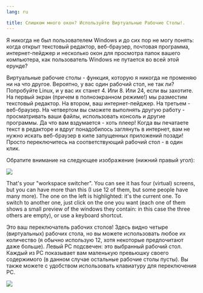 ```yaml
---
lang: ru

title: Слишком много окон? Используйте Виртуальные Рабочие Столы!.
---
```


Я никогда не был пользователем Windows и до сих пор не могу понять:
когда открыт текстовый редактор, веб-браузер, почтовая программа,
интернет-пейджер и несколько окон для просмотра папок вашего компьютера,
как пользователь Windows не путается во всей этой ерунде?

Виртуальные рабочие столы - функция, которую я никогда не променяю
ни на что другое. Вероятно, у вас один рабочий стол, не так ли? Попробуйте
Linux, и у вас их станет 4. Или 8. Или 24, если вы захотите. На первый
экран (причем в полноэкранном режиме!) мы разместим текстовый редактор.
На втором, ваш интернет-пейджер. На третьем - веб-браузер. На четвертом
вы сможете выполнять другую работу - просматривать ваши файлы, использовать
консоль и другие программы. Да что вам вздумается - хоть плеер! Когда вы
печатаете текст в редакторе и вдруг понадобилось заглянуть в интернет, вам 
не нужно искать веб-браузер в кипе запущенных приложений позади! Просто 
переключитесь на соответствующий рабочий стол - в один клик.

Обратите внимание на следующее изображение (нижний правый угол):

<img src="Images/workspaces.png" border="0"/>

That's your "workspace switcher". You can see it has four (virtual) 
screens, but you can have more than this (I use 12 of them, but some 
people have many more). The one on the left is highlighted: it's the 
current one. To switch to another one, just click on the one you want 
(each one of them shows a small preview of the windows they contain: 
in this case the three others are empty), or use a keyboard shortcut.

Это ваш переключатель рабочих столов! Здесь видно четыре (виртуальных)
рабочих стола, но вы можете использовать любое их количество (я обычно
использую 12, хотя некоторые предпочитают даже больше). Левый РС подсвечен:
это выбранный рабочий стол. Каждый из РС показывает вам маленькую превьюшку
своего содержимого (в данном случае остальные рабочие столы пусты). 
Вы также можете с удобством использовать клавиатуру для переключения РС.

<img src="Images/workspaces_full.png" border="0"/>




